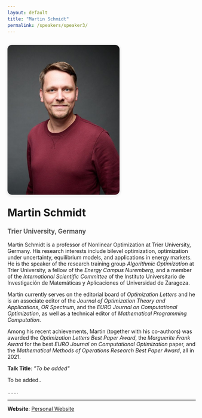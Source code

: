 ```yaml
---
layout: default
title: "Martin Schmidt"
permalink: /speakers/speaker3/
---
```


<style>
.speaker-container {
  display: flex;
  flex-wrap: wrap;
  gap: 2em;
  align-items: flex-start;
  margin: 2em 0;
}

.speaker-image {
  flex: 1 1 300px;
  max-width: 300px;
}

.speaker-image img {
  width: 100%;
  border-radius: 12px;
  box-shadow: 0 2px 8px rgba(0,0,0,0.15);
}

.speaker-details {
  flex: 2 1 500px;
}

.speaker-details h1 {
  margin-top: 0;
}

.speaker-details h2 {
  font-size: 1.2em;
  color: #555;
  margin-bottom: 1em;
}

@media (max-width: 768px) {
  .speaker-container {
    flex-direction: column;
    align-items: center;
  }

  .speaker-details {
    text-align: center;
  }
}
</style>

<div class="speaker-container">

  <div class="speaker-image">
    <img src="/assets/images/MartinSchmidt2.jpg" alt="Martin Schmidt">
  </div>

<div class="speaker-details">
  <h1>Martin Schmidt</h1>
  <h2>Trier University, Germany</h2>
  
Martin Schmidt is a professor of Nonlinear Optimization at Trier University, Germany. His research interests include bilevel optimization, optimization under uncertainty, equilibrium models, and applications in energy markets. He is the speaker of the research training group <em>Algorithmic Optimization</em> at Trier University, a fellow of the <em>Energy Campus Nuremberg</em>, and a member of the <em>International Scientific Committee</em> of the Instituto Universitario de Investigación de Matemáticas y Aplicaciones of Universidad de Zaragoza. 

Martin currently serves on the editorial board of <em>Optimization Letters</em> and he is an associate editor of the <em>Journal of Optimization Theory and Applications</em>, <em>OR Spectrum</em>, and the <em>EURO Journal on Computational Optimization</em>, as well as a technical editor of <em>Mathematical Programming Computation</em>.

Among his recent achievements, Martin (together with his co-authors) was awarded the <em>Optimization Letters Best Paper Award</em>, the <em>Marguerite Frank Award</em> for the best <em>EURO Journal on Computational Optimization</em> paper, and the <em>Mathematical Methods of Operations Research Best Paper Award</em>, all in 2021.

  <p><strong>Talk Title</strong>: <em>"To be added"</em></p>

  <p>To be added..</p>

  <p>.......</p>

  <hr>

  <p><strong>Website</strong>: <a href="https://martinschmidt.squarespace.com/">Personal Website</a></p>
</div>

</div>

